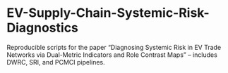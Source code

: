 # EV-Supply-Chain-Systemic-Risk-Diagnostics
Reproducible scripts for the paper “Diagnosing Systemic Risk in EV Trade Networks via Dual-Metric Indicators and Role Contrast Maps” – includes DWRC, SRI, and PCMCI pipelines.
